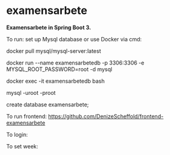 # examensarbete


**Examensarbete in Spring Boot 3.** 

To run: set up Mysql database or use Docker via cmd:

docker pull mysql/mysql-server:latest

docker run --name examensarbetedb -p 3306:3306 -e MYSQL_ROOT_PASSWORD=root -d mysql

docker exec -it examensarbetedb bash

mysql -uroot -proot

create database examensarbete;




To run frontend: 
https://github.com/DenizeScheffold/frontend-examensarbete

To login: 

To set week: 

